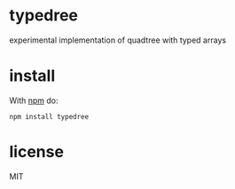 # typedree

experimental implementation of quadtree with typed arrays

# install

With [npm](https://npmjs.org) do:

```
npm install typedree
```

# license

MIT
